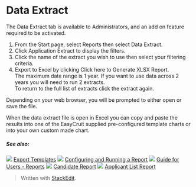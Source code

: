 # Data Extract

The Data Extract tab is available to Administrators, and an add on feature required to be activated.

1.  From the  Start  page, select  Reports  then select  Data Extract.
2.  Click  Application Extract  to display the filters.
3.  Click the name of the extract you wish to use then select your filtering criteria.
4.  Export to Excel by clicking  Click here to Generate XLSX Report.  
    The maximum date range is 1 year. If you want to use data across 2 years you will need to run 2 extracts.  
    To return to the full list of extracts click the extract again.

Depending on your web browser, you will be prompted to either open or save the file.

When the data extract file is open in Excel you can copy and paste the results into one of the EasyCruit supplied pre-configured template charts or into your own custom made chart.

##### See also:

![](../Resources/Images/icon-document-link.png) [Export Templates](export_templates.htm)
![](../Resources/Images/icon-document-link.png) [Configuring and Running a Report](configuring_and_running_a_report.htm)
![](../Resources/Images/icon-document-link.png) [Guide for Users - Reports](guide_for_users_reports.htm)
![](../Resources/Images/icon-document-link.png) [Candidate Report](candidate_report.htm)
![](../Resources/Images/icon-document-link.png) [Applicant List Report](applicant_list_report.htm)



> Written with [StackEdit](https://stackedit.io/).
<!--stackedit_data:
eyJoaXN0b3J5IjpbLTE5MDU3OTA0NTBdfQ==
-->